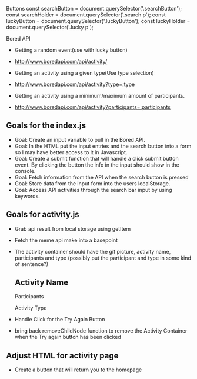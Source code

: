 Buttons 
const searchButton = document.querySelector('.searchButton');
const searchHolder = document.querySelector('.search p');
const luckyButton = document.querySelector('.luckyButton');
const luckyHolder = document.querySelector('.lucky p');

Bored API
- Getting a random event(use with lucky button)
- http://www.boredapi.com/api/activity/

- Getting an activity using a given type(Use type selection)
- http://www.boredapi.com/api/activity?type=:type

- Getting an activity using a minimum/maximum amount of participants. 
- http://www.boredapi.com/api/activity?participants=:participants


## Goals for the index.js

- Goal: Create an input variable to pull in the Bored API.
- Goal: In the HTML put the input entries and the search button into a form so I may have better access to it in Javascript.
- Goal: Create a submit function that will handle a click submit button event. By clicking the button the info in the input should show in the console. 
- Goal: Fetch information from the API when the search button is pressed
- Goal: Store data from the input form into the users localStorage. 
- Goal: Access API activities through the search bar input by using keywords.

## Goals for activity.js
- Grab api result from local storage using getItem
- Fetch the meme api make into a basepoint
- The activity container should have the gif picture, activity name, participants and type
    (possibly put the participant and type in some kind of sentence?)
    <div>
    <h2>Activity Name</h2>
    <p>Participants</p>
    <p>Activity Type</p>

- Handle Click for the Try Again Button
- bring back removeChildNode function to remove the Activity Container when the Try again button has been clicked
## Adjust HTML for activity page
- Create a button that will return you to the homepage